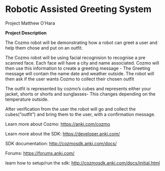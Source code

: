 # Robotic Assisted Greeting System
Project Matthew O'Hara




<b>Project Description</b>

The Cozmo robot will be demonstrating how a robot can greet a user and help them chose and put on an outfit. 

 

The Cozmo robot will be using facial recognision to recognise a pre scanned face. Each face will have a city and name associated. Cozmo will then use this information to create a greeting message - The Greeting message will contain the name date and weather outside. The robot will then ask if the user wants Cozmo to collect their chosen outfit  

 

The outfit is represented by cozmo’s cubes and represents either your jacket, shorts or shorts and sunglasses- This changes depending on the temperature outside.  

 

After verification from the user the robot will go and collect the cubes(“outfit”) and bring them to the user, with a confirmation message. 

Learn more about Cozmo: https://anki.com/cozmo

Learn more about the SDK: https://developer.anki.com/

SDK documentation: http://cozmosdk.anki.com/docs/

Forums: https://forums.anki.com/

learn how to setup/run the sdk: http://cozmosdk.anki.com/docs/initial.html
